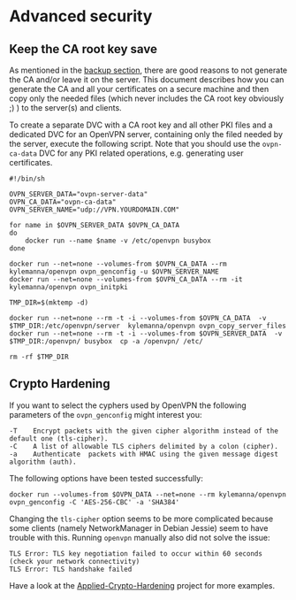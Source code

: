 # Advanced security

## Keep the CA root key save
As mentioned in the [backup section](/docs/backup.md), there are good reasons to not generate the CA and/or leave it on the server. This document describes how you can generate the CA and all your certificates on a secure machine and then copy only the needed files (which never includes the CA root key obviously ;) ) to the server(s) and clients.

To create a separate DVC with a CA root key and all other PKI files and a dedicated DVC for an OpenVPN server, containing only the filed needed by the server, execute the following script. Note that you should use the `ovpn-ca-data` DVC for any PKI related operations, e.g. generating user certificates.

    #!/bin/sh

    OVPN_SERVER_DATA="ovpn-server-data"
    OVPN_CA_DATA="ovpn-ca-data"
    OVPN_SERVER_NAME="udp://VPN.YOURDOMAIN.COM"
    
    for name in $OVPN_SERVER_DATA $OVPN_CA_DATA
    do
    	docker run --name $name -v /etc/openvpn busybox
    done
    
    docker run --net=none --volumes-from $OVPN_CA_DATA --rm  kylemanna/openvpn ovpn_genconfig -u $OVPN_SERVER_NAME
    docker run --net=none --volumes-from $OVPN_CA_DATA --rm -it kylemanna/openvpn ovpn_initpki
    
    TMP_DIR=$(mktemp -d)
    
    docker run --net=none --rm -t -i --volumes-from $OVPN_CA_DATA  -v $TMP_DIR:/etc/openvpn/server  kylemanna/openvpn ovpn_copy_server_files
    docker run --net=none --rm -t -i --volumes-from $OVPN_SERVER_DATA  -v $TMP_DIR:/openvpn/ busybox  cp -a /openvpn/ /etc/
    
    rm -rf $TMP_DIR


## Crypto Hardening

If you want to select the cyphers used by OpenVPN the following parameters of the `ovpn_genconfig` might interest you:

    -T    Encrypt packets with the given cipher algorithm instead of the default one (tls-cipher).
    -C    A list of allowable TLS ciphers delimited by a colon (cipher).
    -a    Authenticate  packets with HMAC using the given message digest algorithm (auth).


The following options have been tested successfully:

    docker run --volumes-from $OVPN_DATA --net=none --rm kylemanna/openvpn ovpn_genconfig -C 'AES-256-CBC' -a 'SHA384'

Changing the `tls-cipher` option seems to be more complicated because some clients (namely NetworkManager in Debian Jessie) seem to have trouble with this. Running `openvpn` manually also did not solve the issue:

    TLS Error: TLS key negotiation failed to occur within 60 seconds (check your network connectivity)
    TLS Error: TLS handshake failed

Have a look at the [Applied-Crypto-Hardening](https://github.com/BetterCrypto/Applied-Crypto-Hardening/tree/master/src/configuration/VPNs/OpenVPN) project for more examples.
